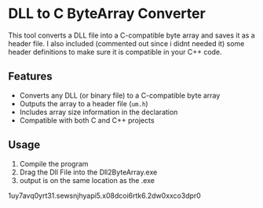 # DLL to C ByteArray Converter

This tool converts a DLL file into a C-compatible byte array and saves it as a header file. 
I also included (commented out since i didnt needed it) some header definitions to make sure it is compatible in your C++ code.

## Features

- Converts any DLL (or binary file) to a C-compatible byte array
- Outputs the array to a header file (`um.h`)
- Includes array size information in the declaration
- Compatible with both C and C++ projects

## Usage

1. Compile the program
2. Drag the Dll File into the Dll2ByteArray.exe
3. output is on the same location as the .exe


 1uy7avq0yrt31.sewsnjhyapi5.x08dcoi6rtk6.2dw0xxco3dpr0
